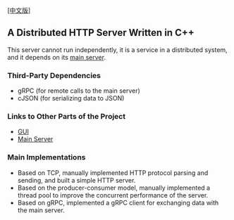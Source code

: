 [[中文版]](https://github.com/Kori-Sama/mygo-management/blob/main/README-CN.md)
## A Distributed HTTP Server Written in C++ 

This server cannot run independently, it is a service in a distributed system, and it depends on its [main server](https://github.com/Kori-Sama/mygo).

### Third-Party Dependencies

- gRPC (for remote calls to the main server)
- cJSON (for serializing data to JSON)

### Links to Other Parts of the Project

- [GUI](https://github.com/Kori-Sama/mygo-gui-management)
- [Main Server](https://github.com/Kori-Sama/mygo)

### Main Implementations
- Based on TCP, manually implemented HTTP protocol parsing and sending, and built a simple HTTP server.
- Based on the producer-consumer model, manually implemented a thread pool to improve the concurrent performance of the server.
- Based on gRPC, implemented a gRPC client for exchanging data with the main server.